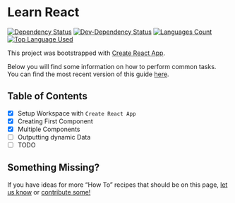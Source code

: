 # Learn React

[![Dependency Status](https://david-dm.org/palashmon/learn-react.svg)](https://david-dm.org/palashmon/learn-react)
[![Dev-Dependency Status](https://david-dm.org/palashmon/learn-react/dev-status.svg)](https://david-dm.org/palashmon/learn-react?type=dev)
[![Languages Count](https://img.shields.io/github/languages/count/palashmon/learn-react.svg)](https://github.com/palashmon/learn-react/search?l=javascript)
[![Top Language Used](https://img.shields.io/github/languages/top/palashmon/learn-react.svg)](https://github.com/palashmon/learn-react/search?l=javascript)
&nbsp;

This project was bootstrapped with [Create React App](https://github.com/facebookincubator/create-react-app).

Below you will find some information on how to perform common tasks.<br>
You can find the most recent version of this guide [here](https://github.com/facebookincubator/create-react-app/blob/master/packages/react-scripts/template/README.md).

## Table of Contents

*   [x] Setup Workspace with `Create React App`
*   [x] Creating First Component
*   [x] Multiple Components
*   [ ] Outputting dynamic Data
*   [ ] TODO

## Something Missing?

If you have ideas for more “How To” recipes that should be on this page, [let us know](https://github.com/facebookincubator/create-react-app/issues) or [contribute some!](https://github.com/facebookincubator/create-react-app/edit/master/packages/react-scripts/template/README.md)
